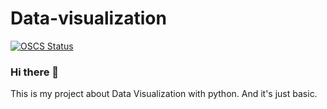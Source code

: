# Data-visualization

[![OSCS Status](https://www.oscs1024.com/platform/badge/TaiDuc1001/Data-visualization.svg?size=small)](https://www.oscs1024.com/project/TaiDuc1001/Data-visualization?ref=badge_small)

### Hi there 👋
  This is my project about Data Visualization with python. 
  And it's just basic.


